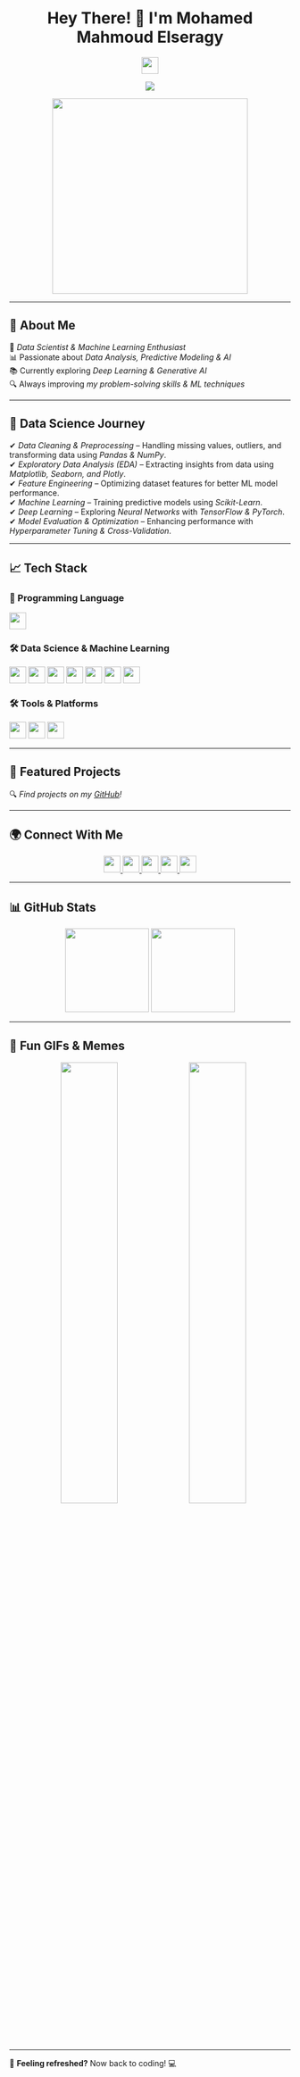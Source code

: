 <h1 align="center"> Hey There! 👋 I'm Mohamed Mahmoud Elseragy</h1>

<p align="center">
  <img src="https://media.giphy.com/media/hvRJCLFzcasrR4ia7z/giphy.gif" width="30px">
</p>

<p align="center">
  <img src="https://readme-typing-svg.herokuapp.com?font=Fira+Code&size=22&pause=1000&color=F7B93E&center=true&vCenter=true&width=550&lines=Data+Scientist+%7C+Machine+Learning+%7C+AI+Explorer;Passionate+about+Data+%26+AI;Turning+Data+into+Insights!" />
</p>

<p align="center">
  <img src="https://media.giphy.com/media/qgQUggAC3Pfv687qPC/giphy.gif" width="350">
</p>

---

## 🚀 About Me  
🎯 *Data Scientist & Machine Learning Enthusiast*  
📊 Passionate about *Data Analysis, Predictive Modeling & AI*  
📚 Currently exploring *Deep Learning & Generative AI*  
🔍 Always improving *my problem-solving skills & ML techniques*  

---

## 🔬 Data Science Journey  

✔ *Data Cleaning & Preprocessing* – Handling missing values, outliers, and transforming data using *Pandas & NumPy*.  
✔ *Exploratory Data Analysis (EDA)* – Extracting insights from data using *Matplotlib, Seaborn, and Plotly*.  
✔ *Feature Engineering* – Optimizing dataset features for better ML model performance.  
✔ *Machine Learning* – Training predictive models using *Scikit-Learn*.  
✔ *Deep Learning* – Exploring *Neural Networks* with *TensorFlow & PyTorch*.  
✔ *Model Evaluation & Optimization* – Enhancing performance with *Hyperparameter Tuning & Cross-Validation*.  

---

## 📈 Tech Stack  

### 🐍 Programming Language  
<p align="left">
  <img src="https://img.shields.io/badge/Python-FFD43B?logo=python&logoColor=blue&style=for-the-badge" height="30" />
</p>

### 🛠 Data Science & Machine Learning  
<p align="left">
  <img src="https://img.shields.io/badge/Pandas-150458?logo=pandas&logoColor=white&style=for-the-badge" height="30" />
  <img src="https://img.shields.io/badge/NumPy-013243?logo=numpy&logoColor=white&style=for-the-badge" height="30" />
  <img src="https://img.shields.io/badge/Matplotlib-11557C?logo=matplotlib&logoColor=white&style=for-the-badge" height="30" />
  <img src="https://img.shields.io/badge/Seaborn-009688?logo=seaborn&logoColor=white&style=for-the-badge" height="30" />
  <img src="https://img.shields.io/badge/Scikit--learn-F7931E?logo=scikit-learn&logoColor=white&style=for-the-badge" height="30" />
  <img src="https://img.shields.io/badge/TensorFlow-FF6F00?logo=tensorflow&logoColor=white&style=for-the-badge" height="30" />
  <img src="https://img.shields.io/badge/PyTorch-EE4C2C?logo=pytorch&logoColor=white&style=for-the-badge" height="30" />
</p>

### 🛠 Tools & Platforms  
<p align="left">
  <img src="https://img.shields.io/badge/Jupyter-F37626?logo=jupyter&logoColor=black&style=for-the-badge" height="30" />
  <img src="https://img.shields.io/badge/GitHub-181717?logo=github&logoColor=white&style=for-the-badge" height="30" />
  <img src="https://img.shields.io/badge/VSCode-007ACC?logo=visual-studio-code&logoColor=white&style=for-the-badge" height="30" />
</p>

---

## 🚀 Featured Projects  

  

🔍 *Find  projects on my [GitHub](https://github.com/mohamedmahmoud26)!*  

---

## 🌍 Connect With Me  

<p align="center">
  <a href="https://www.linkedin.com/in/mohamed-mahmoud-11b212271/">  
    <img src="https://img.shields.io/badge/LinkedIn-0A66C2?style=for-the-badge&logo=linkedin&logoColor=white" height="30" />  
  </a>
  <a href="mailto:mohamedmahmoud2682003@gmail.com">
    <img src="https://img.shields.io/badge/Email-D14836?style=for-the-badge&logo=gmail&logoColor=white" height="30" />
  </a>
  <a href="https://www.kaggle.com/mohamedmahmoud111">
    <img src="https://img.shields.io/badge/Kaggle-20BEFF?style=for-the-badge&logo=kaggle&logoColor=white" height="30" />
  </a>
  <a href="https://www.instagram.com/mohamed__elseragy?igsh=ZWt2ejRic3ZwOWw=">
    <img src="https://img.shields.io/badge/Instagram-E4405F?style=for-the-badge&logo=instagram&logoColor=white" height="30" />
  </a>
  <a href="@seegooooo">
    <img src="https://img.shields.io/badge/Telegram-26A5E4?style=for-the-badge&logo=telegram&logoColor=white" height="30" />
  </a>
</p>

---

## 📊 GitHub Stats  

<p align="center">
  <img src="https://github-readme-stats.vercel.app/api/top-langs?username=mohamedmahmoud26&locale=en&layout=compact&card_width=320&langs_count=7&theme=radical&hide_border=true" height="150" />
  <img src="https://streak-stats.demolab.com?user=استبدل_بهذا&theme=radical&hide_border=true" height="150" />
</p>

---
## 🤖 Fun GIFs & Memes    
<p align="center">  
  <img src="https://media.giphy.com/media/QTfX9Ejfra3ZmNxh6B/giphy.gif" width="45%"/>
  <img src="https://media.giphy.com/media/LmNwrBhejkK9EFP504/giphy.gif" width="45%"/>
</p>

---


🔹 **Feeling refreshed?** Now back to coding! 💻
